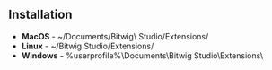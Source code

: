 ## Installation
* **MacOS** - ~/Documents/Bitwig\ Studio/Extensions/
* **Linux** - ~/Bitwig Studio/Extensions/
* **Windows** - %userprofile%\Documents\Bitwig Studio\Extensions\